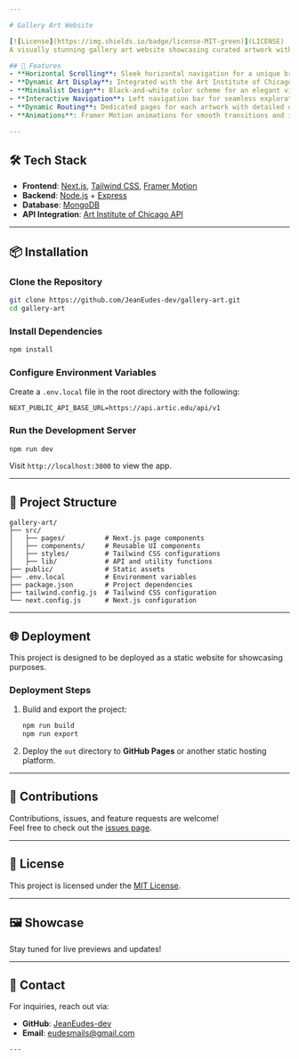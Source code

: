 ```yaml
---

# Gallery Art Website

[![License](https://img.shields.io/badge/license-MIT-green)](LICENSE)  
A visually stunning gallery art website showcasing curated artwork with descriptions and meaningful context. Built using **Next.js**, **Tailwind CSS**, **Framer Motion**, **Node.js (Express)**, and **MongoDB**, this project highlights design and development skills with a focus on UI/UX.

## 🚀 Features
- **Horizontal Scrolling**: Sleek horizontal navigation for a unique browsing experience.
- **Dynamic Art Display**: Integrated with the Art Institute of Chicago API to fetch and display artwork with details.
- **Minimalist Design**: Black-and-white color scheme for an elegant visual aesthetic.
- **Interactive Navigation**: Left navigation bar for seamless exploration.
- **Dynamic Routing**: Dedicated pages for each artwork with detailed descriptions.
- **Animations**: Framer Motion animations for smooth transitions and interactive elements.

---
```


## 🛠️ Tech Stack
- **Frontend**: [Next.js](https://nextjs.org/), [Tailwind CSS](https://tailwindcss.com/), [Framer Motion](https://www.framer.com/motion/)
- **Backend**: [Node.js](https://nodejs.org/) + [Express](https://expressjs.com/)
- **Database**: [MongoDB](https://www.mongodb.com/)
- **API Integration**: [Art Institute of Chicago API](https://api.artic.edu/docs/)

---

## 📦 Installation

### Clone the Repository
```bash
git clone https://github.com/JeanEudes-dev/gallery-art.git
cd gallery-art
```

### Install Dependencies
```bash
npm install
```

### Configure Environment Variables
Create a `.env.local` file in the root directory with the following:
```env
NEXT_PUBLIC_API_BASE_URL=https://api.artic.edu/api/v1
```

### Run the Development Server
```bash
npm run dev
```
Visit `http://localhost:3000` to view the app.

---

## 📄 Project Structure
```
gallery-art/
├── src/
│   ├── pages/          # Next.js page components
│   ├── components/     # Reusable UI components
│   ├── styles/         # Tailwind CSS configurations
│   ├── lib/            # API and utility functions
├── public/             # Static assets
├── .env.local          # Environment variables
├── package.json        # Project dependencies
├── tailwind.config.js  # Tailwind CSS configuration
└── next.config.js      # Next.js configuration
```

---

## 🌐 Deployment
This project is designed to be deployed as a static website for showcasing purposes.  
### Deployment Steps
1. Build and export the project:
   ```bash
   npm run build
   npm run export
   ```
2. Deploy the `out` directory to **GitHub Pages** or another static hosting platform.

---

## 🤝 Contributions
Contributions, issues, and feature requests are welcome!  
Feel free to check out the [issues page](https://github.com/JeanEudes-dev/gallery-art/issues).

---

## 📜 License
This project is licensed under the [MIT License](LICENSE).

---

## 🖼️ Showcase
Stay tuned for live previews and updates!

---

## 📧 Contact
For inquiries, reach out via:
- **GitHub**: [JeanEudes-dev](https://github.com/JeanEudes-dev)
- **Email**: eudesmails@gmail.com
```
---